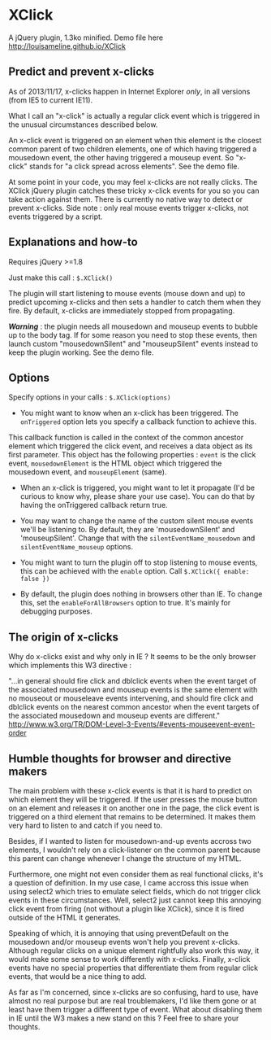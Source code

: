 XClick
=============

A jQuery plugin, 1.3ko minified. Demo file here http://louisameline.github.io/XClick

Predict and prevent x-clicks
-------------------------

As of 2013/11/17, x-clicks happen in Internet Explorer *only*, in all versions (from IE5 to current IE11).

What I call an "x-click" is actually a regular click event which is triggered in the unusual circumstances described below.

An x-click event is triggered on an element when this element is the closest common parent of two children elements, one of which having triggered a mousedown event, the other having triggered a mouseup event. So "x-click" stands for "a click spread across elements". See the demo file.

At some point in your code, you may feel x-clicks are not really clicks. The XClick jQuery plugin catches these tricky x-click events for you so you can take action against them. There is currently no native way to detect or prevent x-clicks. Side note : only real mouse events trigger x-clicks, not events triggered by a script.

Explanations and how-to
-------------------------

Requires jQuery >=1.8

Just make this call : `$.XClick()`

The plugin will start listening to mouse events (mouse down and up) to predict upcoming x-clicks and then sets a handler to catch them when they fire. By default, x-clicks are immediately stopped from propagating.

***Warning*** : the plugin needs all mousedown and mouseup events to bubble up to the body tag. If for some reason you need to stop these events, then launch custom "mousedownSilent" and "mouseupSilent" events instead to keep the plugin working. See the demo file.

Options
-------------------------

Specify options in your calls : `$.XClick(options)`

- You might want to know when an x-click has been triggered. The `onTriggered` option lets you specify a callback function to achieve this.

This callback function is called in the context of the common ancestor element which triggered the click event, and receives a data object as its first parameter. This object has the following properties : `event` is the click event, `mousedownElement` is the HTML object which triggered the mousedown event, and `mouseupElement` (same).

- When an x-click is triggered, you might want to let it propagate (I'd be curious to know why, please share your use case). You can do that by having the onTriggered callback return true.

- You may want to change the name of the custom silent mouse events we'll be listening to. By default, they are 'mousedownSilent' and 'mouseupSilent'. Change that with the `silentEventName_mousedown` and `silentEventName_mouseup` options.

- You might want to turn the plugin off to stop listening to mouse events, this can be achieved with the `enable` option. Call `$.XClick({ enable: false })`

- By default, the plugin does nothing in browsers other than IE. To change this, set the `enableForAllBrowsers` option to true. It's mainly for debugging purposes.

The origin of x-clicks
-------------------------

Why do x-clicks exist and why only in IE ? It seems to be the only browser which implements this W3 directive :

"...in general should fire click and dblclick events when the event target of the associated mousedown and mouseup events is the same element with no mouseout or mouseleave events intervening, and should fire click and dblclick events on the nearest common ancestor when the event targets of the associated mousedown and mouseup events are different."
http://www.w3.org/TR/DOM-Level-3-Events/#events-mouseevent-event-order

Humble thoughts for browser and directive makers
-------------------------

The main problem with these x-click events is that it is hard to predict on which element they will be triggered. If the user presses the mouse button on an element and releases it on another one in the page, the click event is triggered on a third element that remains to be determined. It makes them very hard to listen to and catch if you need to.

Besides, if I wanted to listen for mousedown-and-up events accross two elements, I wouldn't rely on a click-listener on the common parent because this parent can change whenever I change the structure of my HTML.

Furthermore, one might not even consider them as real functional clicks, it's a question of definition. In my use case, I came accross this issue when using select2 which tries to emulate select fields, which do not trigger click events in these circumstances. Well, select2 just cannot keep this annoying click event from firing (not without a plugin like XClick), since it is fired outside of the HTML it generates.

Speaking of which, it is annoying that using preventDefault on the mousedown and/or mouseup events won't help you prevent x-clicks. Although regular clicks on a unique element rightfully also work this way, it would make some sense to work differently with x-clicks. Finally, x-click events have no special properties that differentiate them from regular click events, that would be a nice thing to add.

As far as I'm concerned, since x-clicks are so confusing, hard to use, have almost no real purpose but are real troublemakers, I'd like them gone or at least have them trigger a different type of event. What about disabling them in IE until the W3 makes a new stand on this ? Feel free to share your thoughts.